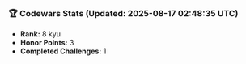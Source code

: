 ### 🏆 Codewars Stats (Updated: 2025-08-17 02:48:35 UTC)

- **Rank:** 8 kyu
- **Honor Points:** 3
- **Completed Challenges:** 1
